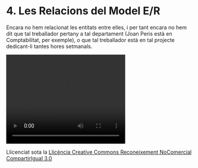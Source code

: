 # 4\. Les Relacions del Model E/R

Encara no hem relacionat les entitats entre elles, i per tant encara no hem
dit que tal treballador pertany a tal departament (Joan Peris està en
Comptabilitat, per exemple), o que tal treballador està en tal projecte
dedicant-li tantes hores setmanals.

<video width="320" height="240" controls>
  <source src="T02_Peli2.mp4" type="video/mp4">
  Tu navegador no soporta la etiqueta de video.
</video>

Llicenciat sota la  [Llicència Creative Commons Reconeixement NoComercial
CompartirIgual 3.0](http://creativecommons.org/licenses/by-nc-sa/3.0/)


